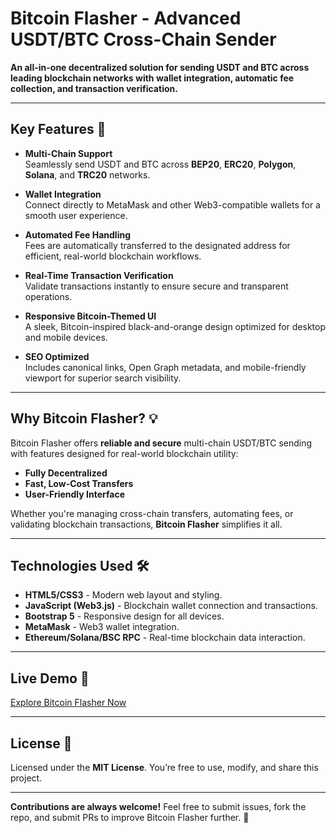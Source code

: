 
# **Bitcoin Flasher - Advanced USDT/BTC Cross-Chain Sender**

**An all-in-one decentralized solution for sending USDT and BTC across leading blockchain networks with wallet integration, automatic fee collection, and transaction verification.**  

---

## **Key Features** 🌟

- **Multi-Chain Support**  
  Seamlessly send USDT and BTC across **BEP20**, **ERC20**, **Polygon**, **Solana**, and **TRC20** networks.  

- **Wallet Integration**  
  Connect directly to MetaMask and other Web3-compatible wallets for a smooth user experience.  

- **Automated Fee Handling**  
  Fees are automatically transferred to the designated address for efficient, real-world blockchain workflows.  

- **Real-Time Transaction Verification**  
  Validate transactions instantly to ensure secure and transparent operations.  

- **Responsive Bitcoin-Themed UI**  
  A sleek, Bitcoin-inspired black-and-orange design optimized for desktop and mobile devices.  

- **SEO Optimized**  
  Includes canonical links, Open Graph metadata, and mobile-friendly viewport for superior search visibility.  

---

## **Why Bitcoin Flasher?** 💡  

Bitcoin Flasher offers **reliable and secure** multi-chain USDT/BTC sending with features designed for real-world blockchain utility:  
- **Fully Decentralized**  
- **Fast, Low-Cost Transfers**  
- **User-Friendly Interface**  

Whether you're managing cross-chain transfers, automating fees, or validating blockchain transactions, **Bitcoin Flasher** simplifies it all.

---

## **Technologies Used** 🛠️  

- **HTML5/CSS3** - Modern web layout and styling.  
- **JavaScript (Web3.js)** - Blockchain wallet connection and transactions.  
- **Bootstrap 5** - Responsive design for all devices.  
- **MetaMask** - Web3 wallet integration.  
- **Ethereum/Solana/BSC RPC** - Real-time blockchain data interaction.  

---

## **Live Demo** 🔗  

[Explore Bitcoin Flasher Now](https://bitcoin-flasher.github.io/bitcoin-flasher/)  

---

## **License** 📄  

Licensed under the **MIT License**. You’re free to use, modify, and share this project.  

---

**Contributions are always welcome!** Feel free to submit issues, fork the repo, and submit PRs to improve Bitcoin Flasher further. 🚀  
